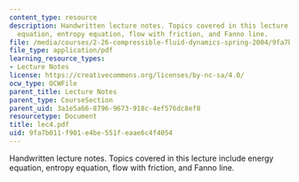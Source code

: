 ```yaml
---
content_type: resource
description: Handwritten lecture notes. Topics covered in this lecture include energy
  equation, entropy equation, flow with friction, and Fanno line.
file: /media/courses/2-26-compressible-fluid-dynamics-spring-2004/9fa7b011f901e4be551feaae6c4f4054_lec4.pdf
file_type: application/pdf
learning_resource_types:
- Lecture Notes
license: https://creativecommons.org/licenses/by-nc-sa/4.0/
ocw_type: OCWFile
parent_title: Lecture Notes
parent_type: CourseSection
parent_uid: 3a1e5a66-8796-9673-918c-4ef576dc8ef8
resourcetype: Document
title: lec4.pdf
uid: 9fa7b011-f901-e4be-551f-eaae6c4f4054
---
```

Handwritten lecture notes. Topics covered in this lecture include energy equation, entropy equation, flow with friction, and Fanno line.